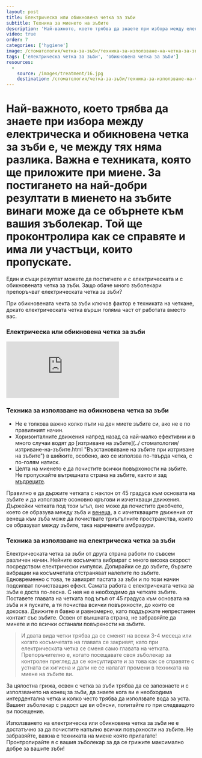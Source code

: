 ```yaml
---
layout: post
title: Eлектрическа или обикновена четка за зъби
subtitle: Техника за миенето на зъбите
description: 'Най-важното, което трябва да знаете при избора между електрическа и обикновена четка за зъби е, че между тях няма разлика. Важна е техниката, която ще приложите при миене. За постигането на най-добри резултати в миенето на зъбите винаги може да се обърнете към вашия зъболекар. Той ще проконтролира как се справяте и има ли участъци които пропускате.'
video: true
order: 7
categories: ['hygiene']
image: /стоматология/четка-за-зъби/техника-за-използване-на-четка-за-зъби.jpg
tags: ['електрическа четка за зъби', 'обикновена четка за зъби']
resources:
  -
    source: /images/treatment/16.jpg
    destination: /стоматология/четка-за-зъби/техника-за-използване-на-четка-за-зъби.jpg
---
```

# Най-важното, което трябва да знаете при избора между електрическа и обикновена четка за зъби е, че между тях няма разлика. Важна е техниката, която ще приложите при миене. За постигането на най-добри резултати в миенето на зъбите винаги може да се обърнете към вашия зъболекар. Той ще проконтролира как се справяте и има ли участъци, които пропускате.

Един и същи резултат можете да постигнете и с електрическата и с обикновената четка за зъби. Защо обаче много зъболекари препоръчват електрическата четка за зъби?

При обикновената чекта за зъби ключов фактор е техниката на четкане, докато електрическата четка върши голяма част от работата вместо вас.

### Електрическа или обикновена четка за зъби

<iframe class="video" src="http://www.youtube.com/embed/lh-KZKg2wPY?rel=0" frameborder="0" allowfullscreen></iframe>

### Техника за използване на обикновена четка за зъби

- Не е толкова важно колко пъти на ден миете зъбите си, ако не е по правилният начин.
- Хоризонталните движения напред назад са най-малко ефективни и в много случаи водят до [изтриване на зъбите](../ стоматология/изтриване-на-зъбите.html "Възстановяване на зъбите при изтриване на зъбите") в шийките, особено, ако се използва по-твърда четка, с по-голям натиск.
- Целта на миенето е да почистите всички повърхоности на зъбите. Не пропускайте вътрешната страна на зъбите, както и зад [мъдреците](../стоматология/мъдрец.html "Трябва ли да се вадят мъдреците").

Правилно е да държите четката с наклон от 45 градуса към основата на зъбите и да използвате осоновно кръгови и изчеткващи движения. Държейки четката под този ъгъл, вие може да почистите джобчето, което се образува между зъба и [венеца](../зъболекар/услуги/лечение-на-венци.html "Лечение на венеца"), а с изчеткващите движения от венеца към зъба може да почиствате триъгълните пространства, които се образуват между зъбите, така наречените амбразури.

### Техника за използване на електрическа четка за зъби

Електрическата четка за зъби от друга страна работи по съвсем различен начин. Нейните косъмчета вибрират с много висока скорост посредством електрически импулси. Допирайки се до зъбите, бързите вибрации на косъмчетата отстраняват налепите по зъбите. Едновременно с това, те завихрят пастата за зъби и по този начин подсилват почистващия ефект. Самата работа с електричеката четка за зъби е доста по-лесна. С нея не е необходимо да четкате зъбите. Поставете главата на четката под ъгъл от 45 градуса към основата на зъба и я пускате, а тя почиства всички повърхности, до които се докосва. Движите я бавно и равномерно, като поддържате непрестанен контакт със зъбите. Освен от външната страна, не забравяйте да минете и по всички останали повърхности на зъбите.

> И двата вида четки трябва да се сменят на всеки 3-4 месеца или когато косъмчетата на главата се закривят, като при електрическата четка се сменя само главата на четката. Препоръчително е, когато посещавате своя зъболекар за контролен преглед да се консултирате и за това как се справяте с устната си хигиена и дали не се налагат промени в техниката на миене на зъбите ви. 

За цялостна грижа, освен с четка за зъби трябва да се запознаете и с използването на конец за зъби, да знаете кога ви е необходима интердентална четка и колко често трябва да използвате вода за уста. Вашият зъболекар с радост ще ви обясни, попитайте го при следващото ви посещение. 

Използването на електрическа или обикновена четка за зъби не е достатъчно за да почистите напълно всички повърхности на зъбите. Не забравяйте, важна е техниката на миене която прилагате! Пронтролирайте я с вашия зъболекар за да се грижите максимално добре за вашите зъби!

